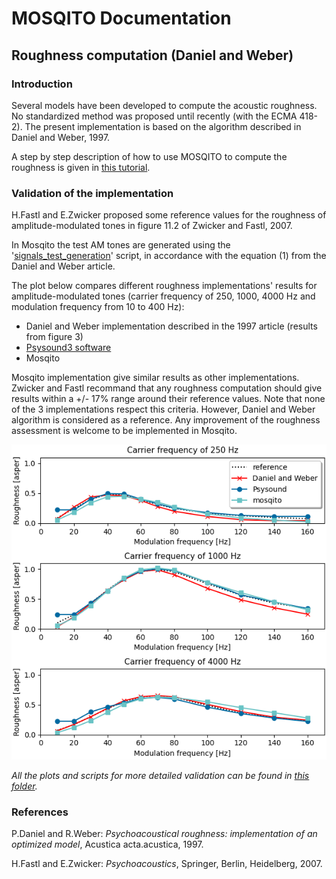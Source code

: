 # MOSQITO Documentation
## Roughness computation (Daniel and Weber)

### Introduction

Several models have been developed to compute the acoustic roughness. No standardized method was proposed until recently (with the ECMA 418-2). The present implementation is based on the algorithm described in Daniel and Weber, 1997.

A step by step description of how to use MOSQITO to compute the roughness is given in [this tutorial](../tutorials/tuto_roughness_danielweber.ipynb).

### Validation of the implementation

H.Fastl and E.Zwicker proposed some reference values for the roughness of amplitude-modulated tones in figure 11.2 of Zwicker and Fastl, 2007. 
 
In Mosqito the test AM tones are generated using the '[signals_test_generation](../tests/sq_metrics/roughness/signals_test_generation.py)' script, in accordance with the equation (1) from the Daniel and Weber article. 

The plot below compares different roughness implementations' results for amplitude-modulated tones (carrier frequency of 250, 1000, 4000 Hz and modulation frequency from 10 to 400 Hz):
- Daniel and Weber implementation described in the 1997 article (results from figure 3)
- [Psysound3 software](https://github.com/densilcabrera/psysound3)
- Mosqito 

Mosqito implementation give similar results as other implementations. Zwicker and Fastl recommand that any roughness computation should give results within a +/- 17% range around their reference values. Note that none of the 3 implementations respect this criteria. However, Daniel and Weber algorithm is considered as a reference. Any improvement of the roughness assessment is welcome to be implemented in Mosqito.

![](../validations/sq_metrics/roughness_danielweber/output/roughness_implementations_comparison.png)


*All the plots and scripts for more detailed validation can be found in [this folder](../validations/sq_metrics/roughness_danielweber/).* 


### References

P.Daniel and R.Weber: *Psychoacoustical roughness: implementation of an optimized model*, Acustica acta.acustica, 1997.

H.Fastl and E.Zwicker: *Psychoacoustics*, Springer, Berlin, Heidelberg, 2007. 
